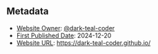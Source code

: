 ## Metadata

- <ins>Website Owner</ins>: [@dark-teal-coder](github.com/dark-teal-coder)
- <ins>First Published Date</ins>: 2024-12-20
- <ins>Website URL</ins>: https://dark-teal-coder.github.io/
